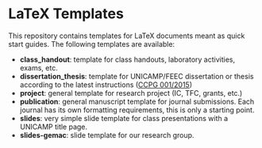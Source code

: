 # LaTeX Templates

This repository contains templates for LaTeX documents meant as quick start guides.
The following templates are available:

- **class\_handout**: template for class handouts, laboratory activities, exams, etc.
- **dissertation\_thesis**: template for UNICAMP/FEEC dissertation or thesis according to the latest instructions ([CCPG 001/2015](http://www.prpg.unicamp.br/arqpdfnormas/infccpg001_2015.pdf))
- **project**: general template for research project (IC, TFC, grants, etc.)
- **publication**: general manuscript template for journal submissions.  Each journal has its own formatting requirements, this is only a starting point.
- **slides**: very simple slide template for class presentations with a UNICAMP title page.
- **slides-gemac**: slide template for our research group.
